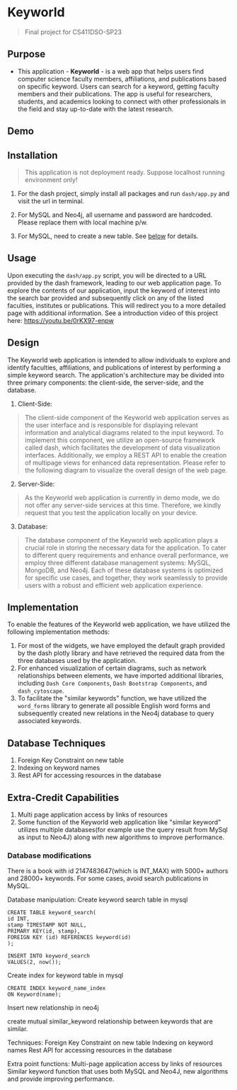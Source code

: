 
# Keyworld
> Final project for CS411DSO-SP23

## Purpose
- This application - **Keyworld** - is a web app that helps users find computer science faculty members, affiliations, and publications based on specific keyword. Users can search for a keyword, getting faculty members and their publications. The app is useful for researchers, students, and academics looking to connect with other professionals in the field and stay up-to-date with the latest research.

## Demo

## Installation
> This application is not deployment ready. Suppose localhost running environment only!

1. For the dash project, simply install all packages and run `dash/app.py` and visit the url in terminal.

2. For MySQL and Neo4j, all username and password are hardcoded. Please replace them with local machine p/w.

3. For MySQL, need to create a new table. See [below](#database-modifications) for details.

## Usage
Upon executing the `dash/app.py` script, you will be directed to a URL provided by the dash framework, leading to our web application page. To explore the contents of our application, input the keyword of interest into the search bar provided and subsequently click on any of the listed faculties, institutes or publications. This will redirect you to a more detailed page with additional information.
See a introduction video of this project here: https://youtu.be/0rKX97-enpw
## Design

The Keyworld web application is intended to allow individuals to explore and identify faculties, affiliations, and publications of interest by performing a simple keyword search. The application's architecture may be divided into three primary components: the client-side, the server-side, and the database.
1. Client-Side:
> The client-side component of the Keyworld web application serves as the user interface and is responsible for displaying relevant information and analytical diagrams related to the input keyword. To implement this component, we utilize an open-source framework called dash, which facilitates the development of data visualization interfaces. Additionally, we employ a REST API to enable the creation of multipage views for enhanced data representation. Please refer to the following diagram to visualize the overall design of the web page.
2. Server-Side:
> As the Keyworld web application is currently in demo mode, we do not offer any server-side services at this time. Therefore, we kindly request that you test the application locally on your device.
3. Database:
> The database component of the Keyworld web application plays a crucial role in storing the necessary data for the application. To cater to different query requirements and enhance overall performance, we employ three different database management systems: MySQL, MongoDB, and Neo4j. Each of these database systems is optimized for specific use cases, and together, they work seamlessly to provide users with a robust and efficient web application experience.
## Implementation
To enable the features of the Keyworld web application, we have utilized the following implementation methods:
1. For most of the widgets, we have employed the default graph provided by the dash plotly library and have retrieved the required data from the three databases used by the application.
2. For enhanced visualization of certain diagrams, such as network relationships between elements, we have imported additional libraries, including `Dash Core Components`, `Dash Bootstrap Components`, and `dash_cytoscape`.
3. To facilitate the "similar keywords" function, we have utilized the `word_forms` library to generate all possible English word forms and subsequently created new relations in the Neo4j database to query associated keywords.
## Database Techniques
1. Foreign Key Constraint on new table
2. Indexing on keyword names
3. Rest API for accessing resources in the database
## Extra-Credit Capabilities
1. Multi page application access by links of resources
2. Some function of the Keyworld web application like "similar keyword" utilizes multiple databases(for example use the query result from MySql as input to Neo4J) along with new algorithms to improve performance. 

### Database modifications
There is a book with id 2147483647(which is INT_MAX) with 5000+ authors and 28000+ keywords.
For some cases, avoid search publications in MySQL.

Database manipulation:
Create keyword search table in mysql

    CREATE TABLE keyword_search(
    id INT, 
    stamp TIMESTAMP NOT NULL,
    PRIMARY KEY(id, stamp),
    FOREIGN KEY (id) REFERENCES keyword(id)
    );

    INSERT INTO keyword_search
    VALUES(2, now());



Create index for keyword table in mysql

    CREATE INDEX keyword_name_index
    ON Keyword(name);


Insert new relationship in neo4j

create mutual similar_keyword relationship between keywords that are similar.


Techniques:
    Foreign Key Constraint on new table
    Indexing on keyword names
    Rest API for accessing resources in the database


Extra point functions:
    Multi-page application access by links of resources
    Similar keyword function that uses both MySQL and Neo4J, new algorithms and provide improving performance.

